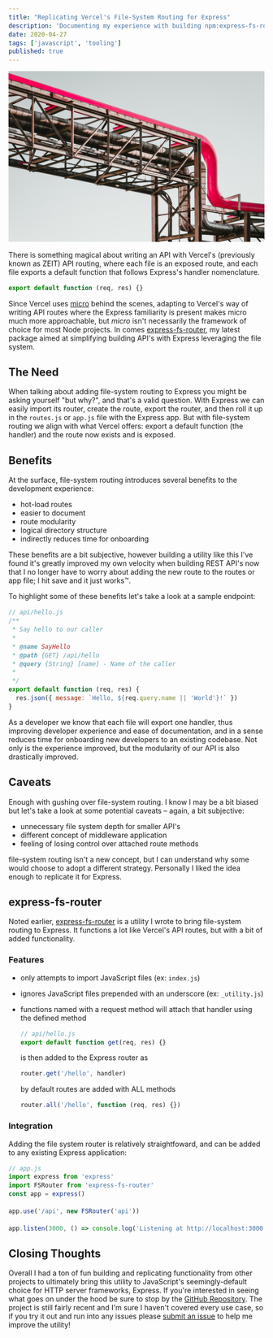 ```yaml
---
title: "Replicating Vercel's File-System Routing for Express"
description: 'Documenting my experience with building npm:express-fs-router'
date: 2020-04-27
tags: ['javascript', 'tooling']
published: true
---
```


![PA Coal Power Plant - steam network - Photo by Martin Adams on Unsplash](./images/martin-adams--unsplash.jpg)

<!-- <a
  style='background-color:black;color:white;text-decoration:none;padding:4px 6px;font-family:-apple-system, BlinkMacSystemFont, "San Francisco", "Helvetica Neue", Helvetica, Ubuntu, Roboto, Noto, "Segoe UI", Arial, sans-serif;font-size:12px;font-weight:bold;line-height:1.2;display:inline-block;border-radius:3px'
  href="https://unsplash.com/@martinadams?utm_medium=referral&amp;utm_campaign=photographer-credit&amp;utm_content=creditBadge"
  target="_blank"
  rel="noopener noreferrer"
  title="Download free do whatever you want high-resolution photos from Martin Adams"
>
  <span style="display:inline-block;padding:2px 3px">
    <svg
      xmlns="http://www.w3.org/2000/svg"
      style="height:12px;width:auto;position:relative;vertical-align:middle;top:-2px;fill:white"
      viewBox="0 0 32 32"
    >
      <title>unsplash-logo</title>
      <path d="M10 9V0h12v9H10zm12 5h10v18H0V14h10v9h12v-9z"></path>
    </svg>
  </span>
  <span style="display:inline-block;padding:2px 3px">Martin Adams</span>
</a> -->

There is something magical about writing an API with Vercel's (previously known as ZEIT) API routing, where each file is an exposed route, and each file exports a default function that follows Express's handler nomenclature.

```js
export default function (req, res) {}
```

Since Vercel uses [micro](https://www.npmjs.com/package/micro) behind the scenes, adapting to Vercel's way of writing API routes where the Express familiarity is present makes micro much more approachable, but _micro_ isn't necessarily the framework of choice for most Node projects. In comes [express-fs-router](https://www.npmjs.com/package/express-fs-router), my latest package aimed at simplifying building API's with Express leveraging the file system.

## The Need

When talking about adding file-system routing to Express you might be asking yourself "but why?", and that's a valid question. With Express we can easily import its router, create the route, export the router, and then roll it up in the `routes.js` or `app.js` file with the Express app. But with file-system routing we align with what Vercel offers: export a default function (the handler) and the route now exists and is exposed.

## Benefits

At the surface, file-system routing introduces several benefits to the development experience:

- hot-load routes
- easier to document
- route modularity
- logical directory structure
- indirectly reduces time for onboarding

These benefits are a bit subjective, however building a utility like this I've found it's greatly improved my own velocity when building REST API's now that I no longer have to worry about adding the new route to the routes or app file; I hit save and it just works:tm:.

To highlight some of these benefits let's take a look at a sample endpoint:

```js
// api/hello.js
/**
 * Say hello to our caller
 *
 * @name SayHello
 * @path {GET} /api/hello
 * @query {String} [name] - Name of the caller
 *
 */
export default function (req, res) {
  res.json({ message: `Hello, ${req.query.name || 'World'}!` })
}
```

As a developer we know that each file will export one handler, thus improving developer experience and ease of documentation, and in a sense reduces time for onboarding new developers to an existing codebase. Not only is the experience improved, but the modularity of our API is also drastically improved.

## Caveats

Enough with gushing over file-system routing. I know I may be a bit biased but let's take a look at some potential caveats &ndash; again, a bit subjective:

- unnecessary file system depth for smaller API's
- different concept of middleware application
- feeling of losing control over attached route methods

file-system routing isn't a new concept, but I can understand why some would choose to adopt a different strategy. Personally I liked the idea enough to replicate it for Express.

## express-fs-router

Noted earlier, [express-fs-router](https://www.npmjs.com/package/express-fs-router) is a utility I wrote to bring file-system routing to Express. It functions a lot like Vercel's API routes, but with a bit of added functionality.

### Features

- only attempts to import JavaScript files (ex: `index.js`)
- ignores JavaScript files prepended with an underscore (ex: `_utility.js`)
- functions named with a request method will attach that handler using the defined method

  ```js
  // api/hello.js
  export default function get(req, res) {}
  ```

  is then added to the Express router as

  ```js
  router.get('/hello', handler)
  ```

  by default routes are added with ALL methods

  ```js
  router.all('/hello', function (req, res) {})
  ```

### Integration

Adding the file system router is relatively straightfoward, and can be added to any existing Express application:

```js
// app.js
import express from 'express'
import FSRouter from 'express-fs-router'
const app = express()

app.use('/api', new FSRouter('api'))

app.listen(3000, () => console.log('Listening at http://localhost:3000'))
```

## Closing Thoughts

Overall I had a ton of fun building and replicating functionality from other projects to ultimately bring this utility to JavaScript's seemingly-default choice for HTTP server frameworks, Express. If you're interested in seeing what goes on under the hood be sure to stop by the [GitHub Repository](https://github.com/josefaidt/express-fs-router). The project is still fairly recent and I'm sure I haven't covered every use case, so if you try it out and run into any issues please [submit an issue](https://github.com/josefaidt/express-fs-router/issues/new/choose) to help me improve the utility!
